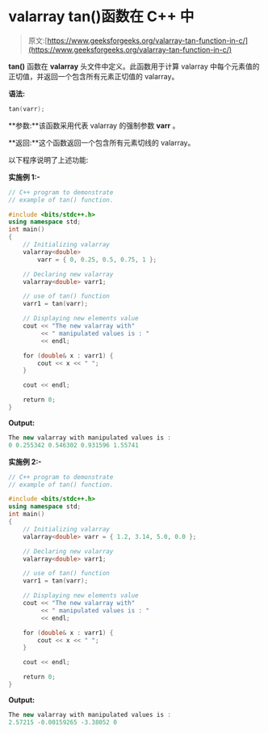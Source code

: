 # valarray tan()函数在 C++ 中

> 原文:[https://www.geeksforgeeks.org/valarray-tan-function-in-c/](https://www.geeksforgeeks.org/valarray-tan-function-in-c/)

**tan()** 函数在 **valarray** 头文件中定义。此函数用于计算 valarray 中每个元素值的正切值，并返回一个包含所有元素正切值的 valarray。

**语法:**

```cpp
tan(varr);

```

**参数:**该函数采用代表 valarray 的强制参数 **varr** 。

**返回:**这个函数返回一个包含所有元素切线的 valarray。

以下程序说明了上述功能:

**实施例 1:-**

```cpp
// C++ program to demonstrate
// example of tan() function.

#include <bits/stdc++.h>
using namespace std;
int main()
{
    // Initializing valarray
    valarray<double>
        varr = { 0, 0.25, 0.5, 0.75, 1 };

    // Declaring new valarray
    valarray<double> varr1;

    // use of tan() function
    varr1 = tan(varr);

    // Displaying new elements value
    cout << "The new valarray with"
         << " manipulated values is : "
         << endl;

    for (double& x : varr1) {
        cout << x << " ";
    }

    cout << endl;

    return 0;
}
```

**Output:**

```cpp
The new valarray with manipulated values is : 
0 0.255342 0.546302 0.931596 1.55741

```

**实施例 2:-**

```cpp
// C++ program to demonstrate
// example of tan() function.

#include <bits/stdc++.h>
using namespace std;
int main()
{
    // Initializing valarray
    valarray<double> varr = { 1.2, 3.14, 5.0, 0.0 };

    // Declaring new valarray
    valarray<double> varr1;

    // use of tan() function
    varr1 = tan(varr);

    // Displaying new elements value
    cout << "The new valarray with"
         << " manipulated values is : "
         << endl;

    for (double& x : varr1) {
        cout << x << " ";
    }

    cout << endl;

    return 0;
}
```

**Output:**

```cpp
The new valarray with manipulated values is : 
2.57215 -0.00159265 -3.38052 0

```